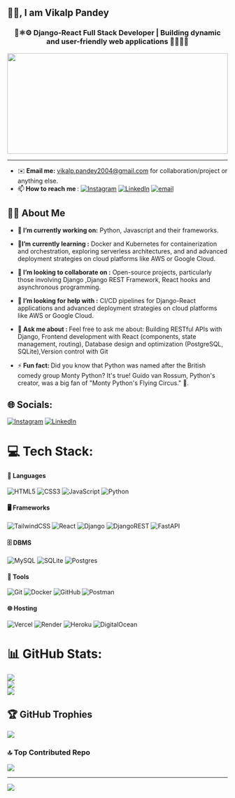 
## 🙏🙏, I am Vikalp Pandey
<h3 align="center">🐍⚛️⚙️ Django-React Full Stack Developer | Building dynamic and user-friendly web applications 🧑‍💻🌐✨ </h3>
<p align="center">
  <img src="https://cdn.images.express.co.uk/img/dynamic/151/590x/robot-1107249.jpg?r=1553876879474" width="100%" height="230px"/>
</p>
<hr/>



- ✉️<b> Email me:</b> vikalp.pandey2004@gmail.com for collaboration/project or anything else.
- 📫<b> How to reach me </b>: [![Instagram](https://img.shields.io/badge/Instagram-%23E4405F.svg?logo=Instagram&logoColor=white)](https://instagram.com/pandeyvikalp) [![LinkedIn](https://img.shields.io/badge/LinkedIn-%230077B5.svg?logo=linkedin&logoColor=white)](https://linkedin.com/in/VikalpPandey) [![email](https://img.shields.io/badge/Email-D14836?logo=gmail&logoColor=white)](mailto:vikalp.pandey2004@gmail.com) 

<!--
**Vikalp-Pandey/Vikalp-Pandey** is a ✨ _special_ ✨ repository because its `README.md` (this file) appears on your GitHub profile.
Here are some ideas to get you started:
-->
## 🧑‍💻 About Me
- 🔭<b> I’m currently working on:</b> Python, Javascript and their frameworks.
- 🌱<b>I’m currently learning :</b> Docker and Kubernetes for containerization and orchestration, exploring serverless architectures, and and advanced deployment strategies on cloud platforms like AWS or Google Cloud.
  
- 👯<b> I’m looking to collaborate on :</b> Open-source projects, particularly those involving Django ,Django REST Framework, React hooks and asynchronous programming.
  
- 🤔<b> I’m looking for help with :</b> CI/CD pipelines for Django-React applications and advanced deployment strategies on cloud platforms like AWS or Google Cloud.
 
- 💬<b> Ask me about : </b>
 Feel free to ask me about: Building RESTful APIs with Django, Frontend development with React (components, state management, routing), Database design and optimization (PostgreSQL, SQLite),Version control with Git

- ⚡<b> Fun fact: </b> Did you know that Python was named after the British comedy group Monty Python? It's true! Guido van Rossum, Python's creator, was a big fan of "Monty Python's Flying Circus." 🐍.

## 🌐 Socials:
[![Instagram](https://img.shields.io/badge/Instagram-%23E4405F.svg?logo=Instagram&logoColor=white)](https://instagram.com/pandeyvikalp) [![LinkedIn](https://img.shields.io/badge/LinkedIn-%230077B5.svg?logo=linkedin&logoColor=white)](https://linkedin.com/in/VikalpPandey) 

# 💻 Tech Stack:
#### 🔧 Languages
![HTML5](https://img.shields.io/badge/html5-%23E34F26.svg?style=for-the-badge&logo=html5&logoColor=white) 
![CSS3](https://img.shields.io/badge/css3-%231572B6.svg?style=for-the-badge&logo=css3&logoColor=white) 
![JavaScript](https://img.shields.io/badge/javascript-%23323330.svg?style=for-the-badge&logo=javascript&logoColor=%23F7DF1E)
![Python](https://img.shields.io/badge/python-3670A0?style=for-the-badge&logo=python&logoColor=ffdd54) 


#### 🖥️ Frameworks
![TailwindCSS](https://img.shields.io/badge/tailwindcss-%2338B2AC.svg?style=for-the-badge&logo=tailwind-css&logoColor=white)
![React](https://img.shields.io/badge/react-%2320232a.svg?style=for-the-badge&logo=react&logoColor=%2361DAFB)
![Django](https://img.shields.io/badge/django-%23092E20.svg?style=for-the-badge&logo=django&logoColor=white) 
![DjangoREST](https://img.shields.io/badge/DJANGO-REST-ff1709?style=for-the-badge&logo=django&logoColor=white&color=ff1709&labelColor=gray)
![FastAPI](https://img.shields.io/badge/FastAPI-005571?style=for-the-badge&logo=fastapi)

#### 🗄️ DBMS
![MySQL](https://img.shields.io/badge/mysql-4479A1.svg?style=for-the-badge&logo=mysql&logoColor=white) 
![SQLite](https://img.shields.io/badge/sqlite-%2307405e.svg?style=for-the-badge&logo=sqlite&logoColor=white) 
![Postgres](https://img.shields.io/badge/postgres-%23316192.svg?style=for-the-badge&logo=postgresql&logoColor=white) 


#### 🔧 Tools
![Git](https://img.shields.io/badge/git-%23F05033.svg?style=for-the-badge&logo=git&logoColor=white)
![Docker](https://img.shields.io/badge/Docker-%230db7ed.svg?style=for-the-badge&logo=docker&logoColor=white)
![GitHub](https://img.shields.io/badge/github-%23121011.svg?style=for-the-badge&logo=github&logoColor=white)
![Postman](https://img.shields.io/badge/Postman-%23FF6C37.svg?style=for-the-badge&logo=postman&logoColor=white)

#### 🌐 Hosting
![Vercel](https://img.shields.io/badge/vercel-%23000000.svg?style=for-the-badge&logo=vercel&logoColor=white)
![Render](https://img.shields.io/badge/Render-%46E3B7.svg?style=for-the-badge&logo=render&logoColor=white)
![Heroku](https://img.shields.io/badge/heroku-%23430098.svg?style=for-the-badge&logo=heroku&logoColor=white)
![DigitalOcean](https://img.shields.io/badge/DigitalOcean-%230167ff.svg?style=for-the-badge&logo=digitalOcean&logoColor=white) 


# 📊 GitHub Stats:
![](https://github-readme-stats.vercel.app/api?username=Vikalp-Pandey&theme=dark&hide_border=false&include_all_commits=true&count_private=false)<br/>
![](https://nirzak-streak-stats.vercel.app/?user=Vikalp-Pandey&theme=dark&hide_border=false)<br/>
![](https://github-readme-stats.vercel.app/api/top-langs/?username=Vikalp-Pandey&theme=dark&hide_border=false&include_all_commits=true&count_private=false&layout=compact)

## 🏆 GitHub Trophies
![](https://github-profile-trophy.vercel.app/?username=Vikalp-Pandey&theme=radical&no-frame=false&no-bg=true&margin-w=4)

### 🔝 Top Contributed Repo
![](https://github-contributor-stats.vercel.app/api?username=Vikalp-Pandey&limit=5&theme=dark&combine_all_yearly_contributions=true)

---
[![](https://visitcount.itsvg.in/api?id=Vikalp-Pandey&icon=0&color=0)](https://visitcount.itsvg.in)

<!-- Proudly created with GPRM ( https://gprm.itsvg.in ) -->
